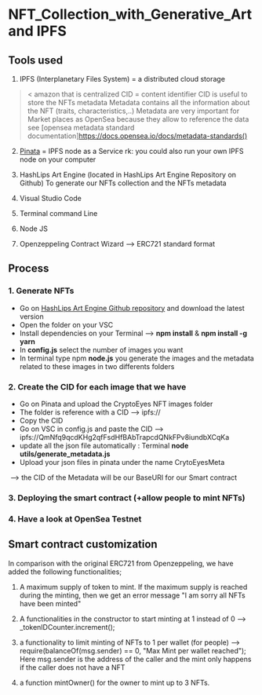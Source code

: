 # NFT_Collection_with_Generative_Art and IPFS

## Tools used 

1. IPFS (Interplanetary Files System)  = a distributed cloud storage
>< amazon that is centralized
CID = content identifier
CID is useful to store the NFTs metadata
Metadata contains all the information about the NFT (traits, characteristics,..)
Metadata are very important for Market places as OpenSea because they allow to reference the data see [opensea metadata standard documentation]https://docs.opensea.io/docs/metadata-standards()

2. [Pinata](https://www.pinata.cloud/)  = IPFS node as a Service 
rk: you could also run your own IPFS node on your computer

3. HashLips Art Engine (located in HashLips Art Engine Repository on Github)
To generate our NFTs collection and the NFTs metadata 

4. Visual Studio Code 

5. Terminal command Line 

6. Node JS

7. Openzeppeling Contract Wizard --> ERC721 standard format




## Process

### 1. Generate NFTs

+ Go on [HashLips Art Engine Github repository](https://github.com/HashLips/hashlips_art_engine/releases/tag/v1.1.2_patch_v6) and download the latest version
+ Open the folder on your VSC
+ Install dependencies on your Terminal --> **npm install**    &   **npm install -g yarn**
+ In **config.js** select the number of images you want
+ In terminal type npm **node.js** you generate the images and the metadata related to these images in two differents folders



### 2. Create the CID for each image that we have 
+ Go on Pinata and upload the CryptoEyes NFT images folder 
+ The folder is reference with a CID --> ipfs://<CID>
+ Copy the CID 
+ Go on VSC in config.js and paste the CID --> ipfs://QmNfq9qcdKHg2qfFsdHfBAbTrapcdQNkFPv8iundbXCqKa
+ update all the json file automatically : Terminal **node utils/generate_metadata.js**
+ Upload your json files in pinata under the name CrytoEyesMeta

![]()
--> the CID of the Metadata will be our BaseURI for our Smart contract 


### 3. Deploying the smart contract (+allow people to mint NFTs)


### 4. Have a look at OpenSea Testnet


## Smart contract customization
In comparison with the original ERC721 from Openzeppeling, we have added the following functionalities;

1. A maximum supply of token to mint. 
    If the maximum supply is reached during the minting, then we get an error message "I am sorry all NFTs have been minted"

2. A functionalities in the constructor to start minting at 1 instead of 0 
    -->  _tokenIDCounter.increment(); 

3. a functionality to limit minting of NFTs to 1 per wallet (for people)
    --> require(balanceOf(msg.sender) == 0, "Max Mint per wallet reached");
    Here msg.sender is the address of the caller and the mint only happens if the caller does not have a NFT

4. a function mintOwner() for the owner to mint up to 3 NFTs.



















